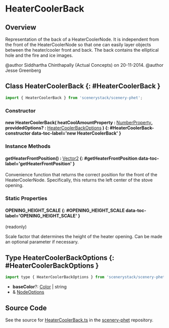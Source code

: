 # HeaterCoolerBack

## Overview

Representation of the back of a HeaterCoolerNode.  It is independent from the front of the HeaterCoolerNode so that
one can easily layer objects between the heater/cooler front and back.  The back contains the elliptical hole and the
fire and ice images.

@author Siddhartha Chinthapally (Actual Concepts) on 20-11-2014.
@author Jesse Greenberg

## Class HeaterCoolerBack {: #HeaterCoolerBack }


```js
import { HeaterCoolerBack } from 'scenerystack/scenery-phet';
```
### Constructor

#### new HeaterCoolerBack( heatCoolAmountProperty : <span style="font-weight: 400;">[NumberProperty](../axon/NumberProperty.md)</span>, providedOptions? : <span style="font-weight: 400;">[HeaterCoolerBackOptions](../scenery-phet/HeaterCoolerBack.md#HeaterCoolerBackOptions)</span> ) {: #HeaterCoolerBack-constructor data-toc-label='new HeaterCoolerBack' }

### Instance Methods

#### getHeaterFrontPosition() : <span style="font-weight: 400;">[Vector2](../dot/Vector2.md)</span> {: #getHeaterFrontPosition data-toc-label='getHeaterFrontPosition' }

Convenience function that returns the correct position for the front of the HeaterCoolerNode.
Specifically, this returns the left center of the stove opening.

### Static Properties

#### OPENING_HEIGHT_SCALE {: #OPENING_HEIGHT_SCALE data-toc-label='OPENING_HEIGHT_SCALE' }

(readonly)

Scale factor that determines the height of the heater opening. Can be made an optional parameter if necessary.



## Type HeaterCoolerBackOptions {: #HeaterCoolerBackOptions }


```js
import type { HeaterCoolerBackOptions } from 'scenerystack/scenery-phet';
```


- **baseColor**?: [Color](../scenery/Color.md) | <span style="color: hsla(calc(var(--md-hue) + 180deg),80%,40%,1);">string</span>
- &amp; [NodeOptions](../scenery/Node.md#NodeOptions)




## Source Code

See the source for [HeaterCoolerBack.ts](https://github.com/phetsims/scenery-phet/blob/main/js/HeaterCoolerBack.ts) in the [scenery-phet](https://github.com/phetsims/scenery-phet) repository.
